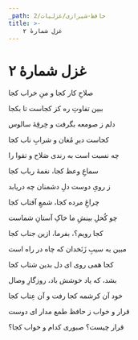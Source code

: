 ```yaml
---
_path: حافظ-شیرازی/غزلیات/2
title: >-
    غزل شمارهٔ ۲
---
```

# غزل شمارهٔ ۲

<div class="b" id="bn1"><div class="m1"><p>صلاحِ کار کجا و منِ خراب کجا</p></div>
<div class="m2"><p>ببین تفاوتِ ره کز کجاست تا بکجا</p></div></div>
<div class="b" id="bn2"><div class="m1"><p>دلم ز صومعه بگرفت و خِرقِهٔ سالوس</p></div>
<div class="m2"><p>کجاست دیرِ مُغان و شرابِ ناب کجا</p></div></div>
<div class="b" id="bn3"><div class="m1"><p>چه نسبت است به رندی صَلاح و تقوا را</p></div>
<div class="m2"><p>سماعِ وعظ کجا، نغمهٔ رباب کجا</p></div></div>
<div class="b" id="bn4"><div class="m1"><p>ز رویِ دوست دلِ دشمنان چه دریابد</p></div>
<div class="m2"><p>چراغِ مرده کجا، شمعِ آفتاب کجا</p></div></div>
<div class="b" id="bn5"><div class="m1"><p>چو کُحلِ بینشِ ما خاکِ آستانِ شماست</p></div>
<div class="m2"><p>کجا رویم؟، بفرما، ازین جناب کجا</p></div></div>
<div class="b" id="bn6"><div class="m1"><p>مبین به سیبِ زَنَخدان که چاه در راه است</p></div>
<div class="m2"><p>کجا همی‌ روی ای دل بدین شتاب کجا</p></div></div>
<div class="b" id="bn7"><div class="m1"><p>بشد، که یاد خوشش باد، روزگارِ وصال</p></div>
<div class="m2"><p>خود آن کرشمه کجا رفت و آن عِتاب کجا</p></div></div>
<div class="b" id="bn8"><div class="m1"><p>قرار و خواب ز حافظ طمع مدار ای دوست</p></div>
<div class="m2"><p>قرار چیست؟ صبوری کدام و خواب کجا؟</p></div></div>
